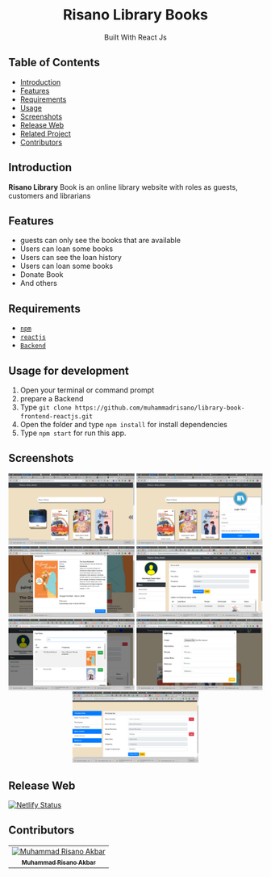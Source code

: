 <h1 align="center">Risano Library Books</h1>
<p align="center">
  Built With React Js
 </p>

## Table of Contents

- [Introduction](#introduction)
- [Features](#features)
- [Requirements](#requirements)
- [Usage](#usage-for-development)
- [Screenshots](#screenshots)
- [Release Web](#release-apk)
- [Related Project](#related-project-backend)
- [Contributors](#contributors)

## Introduction
**Risano Library** Book is an online library website with roles as guests, customers and librarians

## Features
* guests can only see the books that are available
* Users can loan some books
* Users can see the loan history
* Users can loan some books
* Donate Book
* And others

## Requirements
* [`npm`](https://www.npmjs.com/get-npm)
* [`reactjs`](https://reactjs.org/docs/getting-started.html)
* [`Backend`](https://github.com/muhammadrisano/Library-book-backend-expressjs)

## Usage for development
1. Open your terminal or command prompt
2. prepare a Backend
3. Type `git clone https://github.com/muhammadrisano/library-book-frontend-reactjs.git`
4. Open the folder and type `npm install` for install dependencies
5. Type `npm start` for run this app.

## Screenshots
<div align="center">
<img width="250" src="./src/assets/images/git/libraribook.png">
  <img width="250" src="./src/assets/images/git/login.png">
  <img width="250" src="./src/assets/images/git/borrow.png">
  <img width="250" src="./src/assets/images/git/borrowuser.png">
  <img width="250" src="./src/assets/images/git/caribuku.png">
    <img width="250" src="./src/assets/images/git/donete.png">
  <img width="250" src="./src/assets/images/git/adminis.png">
</div>

## Release Web
[![Netlify Status](https://api.netlify.com/api/v1/badges/85e33a03-d82a-4947-8b71-f38561c69149/deploy-status)](https://libraryku.netlify.com/)

## Contributors
<center>
  <table>
    <tr>
      <td align="center">
        <a href="https://github.com/muhammadrisano/">
          <img width="100" src="https://avatars3.githubusercontent.com/u/47690080?s=460&v=4" alt="Muhammad Risano Akbar"><br/>
          <sub><b>Muhammad Risano Akbar</b></sub>
        </a>
      </td>
    </tr>
  </table>
</center>
